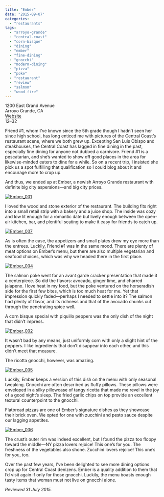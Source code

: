 ```yaml
---
title: "Ember"
date: "2015-09-07"
categories: 
  - "restaurants"
tags: 
  - "arroyo-grande"
  - "central-coast"
  - "corn-bisque"
  - "dining"
  - "ember"
  - "fine-dining"
  - "gnocchi"
  - "modern-dining"
  - "pizza"
  - "poke"
  - "restaurant"
  - "review"
  - "salmon"
  - "wood-fire"
---
```


1200 East Grand Avenue\
Arroyo Grande, CA\
[Website](http://www.emberwoodfire.com/)\
$12–$32

Friend #1, whom I’ve known since the 5th grade though I hadn’t seen her since high school, has long enticed me with pictures of the Central Coast’s restaurant scene, where we both grew up. Excepting San Luis Obispo and steakhouses, the Central Coast has lagged in fine dining in the past, especially fine dining for anyone not dubbed a carnivore. Friend #1 is a pescatarian, and she’s wanted to show off good places in the area for likewise-minded eaters to dine for a while. So on a recent trip, I insisted she pick us a spot fulfilling that qualification so I could blog about it and encourage more to crop up.

And thus, we ended up at Ember, a newish Arroyo Grande restaurant with definite big city aspersions—and big city prices.

[![Ember_001](http://s3.amazonaws.com/thegourmez-wpmedia/2015/08/Ember_001-500x334.jpg)](http://s3.amazonaws.com/thegourmez-wpmedia/2015/08/Ember_001.jpg)

I loved the wood and stone exterior of the restaurant. The building fits right into a small retail strip with a bakery and a juice shop. The inside was cozy and low lit enough for a romantic date but lively enough between the open-air kitchen, bar, and plentiful seating to make it easy for friends to catch up.

[![Ember_007](http://s3.amazonaws.com/thegourmez-wpmedia/2015/08/Ember_007-500x351.jpg)](http://s3.amazonaws.com/thegourmez-wpmedia/2015/08/Ember_007.jpg)

As is often the case, the appetizers and small plates drew my eye more than the entrees. Luckily, Friend #1 was in the same mood. There are plenty of meat options on Ember’s menu, but there are also multiple vegetarian and seafood choices, which was why we headed there in the first place.

[![Ember_004](http://s3.amazonaws.com/thegourmez-wpmedia/2015/08/Ember_004-500x401.jpg)](http://s3.amazonaws.com/thegourmez-wpmedia/2015/08/Ember_004.jpg)

The salmon poke went for an avant garde cracker presentation that made it a centerpiece. So did the flavors: avocado, ginger lime, and charred jalapeno. I love heat in my food, but the poke ventured on the horseradish side for the first few bites, which is too much heat for me. Yet that impression quickly faded—perhaps I needed to settle into it? The salmon had plenty of flavor, and its richness and that of the avocado chunks cut through the penetrating spice well.

A corn bisque special with piquillo peppers was the only dish of the night that didn’t impress.

[![Ember_002](http://s3.amazonaws.com/thegourmez-wpmedia/2015/08/Ember_002-500x334.jpg)](http://s3.amazonaws.com/thegourmez-wpmedia/2015/08/Ember_002.jpg)

It wasn’t bad by any means, just uniformly corn with only a slight hint of the peppers. I like ingredients that don’t disappear into each other, and this didn’t meet that measure.

The ricotta gnocchi, however, was amazing.

[![Ember_005](http://s3.amazonaws.com/thegourmez-wpmedia/2015/08/Ember_005-500x334.jpg)](http://s3.amazonaws.com/thegourmez-wpmedia/2015/08/Ember_005.jpg)

Luckily, Ember keeps a version of this dish on the menu with only seasonal tweaking. Gnocchi are often described as fluffy pillows. These pillows were enveloped in a silky pillowcase of tangy ricotta that made me revel in the joy of a good night’s sleep. The fried garlic chips on top provide an excellent textural counterpoint to the gnocchi.

Flatbread pizzas are one of Ember’s signature dishes as they showcase their brick oven. We opted for one with zucchini and pesto sauce despite our lagging appetites.

[![Ember_006](http://s3.amazonaws.com/thegourmez-wpmedia/2015/08/Ember_006-500x334.jpg)](http://s3.amazonaws.com/thegourmez-wpmedia/2015/08/Ember_006.jpg)

The crust’s outer rim was indeed excellent, but I found the pizza too floppy toward the middle—NY pizza lovers rejoice! This one’s for you. The freshness of the vegetables also shone. Zucchini lovers rejoice! This one’s for you, too.

Over the past few years, I’ve been delighted to see more dining options crop up for Central Coast denizens. Ember is a quality addition to them that I’d visit again if only for those gnocchi. Luckily, the menu boasts enough tasty items that woman must not live on gnocchi alone.

_Reviewed 31 July 2015._
